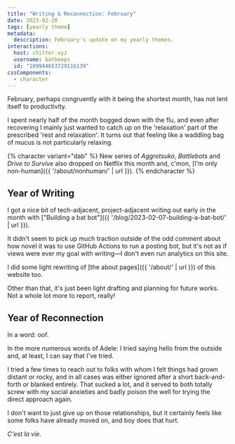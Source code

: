 ```yaml
---
title: "Writing & Reconnection: February"
date: 2023-02-28
tags: [yearly theme]
metadata:
  description: February's update on my yearly themes.
interactions:
  host: chitter.xyz
  username: batbeeps
  id: "109944653729116139"
cssComponents:
  - character
---
```


February, perhaps congruently with it being the shortest month, has not lent itself to productivity.

I spent nearly half of the month bogged down with the flu, and even after recovering I mainly just wanted to catch up on the 'relaxation' part of the prescribed 'rest and relaxation'. It turns out that feeling like a waddling bag of mucus is not particularly relaxing.

{% character variant="dab" %}
New series of _Aggretsuko_, _Battlebots_ and _Drive to Survive_ also dropped on Netflix this month and, c'mon, [I'm only non-human]({{ '/about/nonhuman/' | url }}).
{% endcharacter %}

## Year of Writing

I got a nice bit of tech-adjacent, project-adjacent writing out early in the month with ["Building a bat bot"]({{ '/blog/2023-02-07-building-a-bat-bot/' | url }}).

It didn't seem to pick up much traction outside of the odd comment about how novel it was to use GitHub Actions to run a posting bot, but it's not as if views were ever my goal with writing—I don't even run analytics on this site.

I did some light rewriting of [the about pages]({{ '/about/' | url }}) of this website too.

Other than that, it's just been light drafting and planning for future works. Not a whole lot more to report, really!

## Year of Reconnection

In a word: oof.

In the more numerous words of Adele: I tried saying hello from the outside and, at least, I can say that I've tried.

I tried a few times to reach out to folks with whom I felt things had grown distant or rocky, and in all cases was either ignored after a short back-and-forth or blanked entirely. That sucked a lot, and it served to both totally screw with my social anxieties and badly poison the well for trying the direct approach again.

I don't want to just give up on those relationships, but it certainly feels like some folks have already moved on, and boy does that hurt.

_C'est la vie._
